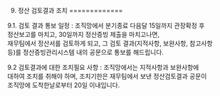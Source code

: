 9. 정산 검토결과 조치
=============

  

9.1. 검토 결과 통보 일정 : 조직망에서 분기종료 다음달 15일까지 관장확정 후  
정산보고를 마치고, 30일까지 정산증빙 제출을 마치고나면,  
재무팀에서 정산서를 검토하게 되고, 그 검토 결과(지적사항, 보완사항, 참고사항  
등)를 정산증빙관리시스템 내의 공문으로 통보를 해드립니다.

9.2 검토결과에 대한 조치필요 사항 : 조직망에서는 지적사항과 보완사항에  
대하여 조치를 취해야 하며, 조치기한은 재무팀에서 보낸 정산검토결과 공문이  
조직망에 도착한날로부터 20일 이내입니다.